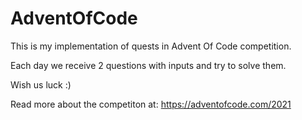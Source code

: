 # AdventOfCode

This is my implementation of quests in Advent Of Code competition.

Each day we receive 2 questions with inputs and try to solve them.

Wish us luck :) 



Read more about the competiton at: 
https://adventofcode.com/2021
